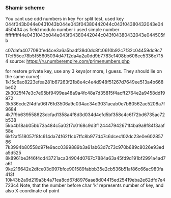 ### Shamir scheme
You cant use odd numbers in key
For split test, used key 
044f043b044e0431043b044e043f04380442044c043f04380432043e04450434
as field modulo number i used simple number 
fffffffff44e0431043b044e043f04380442044c043f04380432043e044505fb

c07dafa4077080fed4ce3a6a5badf38d0dc8fc0610b92c7f32c04459dc9c7
17cf55ce78b5f55605094d4712da4a2a0dd9b7783e1408bb606ee5336e7154
source: https://ru.numberempire.com/primenumbers.php

for restore private key, use any 3 keys(or more, I guess. They should lie on the same curve):
1k15c6ac8223efea281b67263f21b8e4c4e4d948f51267d7649ee513a4b668be02
2k3025f47e3c7e95bf9499ea48a9a4fc48a7d35815f4acff2764e2a9458dd19972
3k536cdc2f4dfa06f76fd3506a9c034ac34d3031aeab0e7b80562ac5208a7f9684
4k7f9b639558623dcfad1358a4f8d3d034d4efd5bf358c4c6f72bd6735ac72b538
5kb4b18ab05bb73a484c5a02f7c0168c9d3f124447942671f4ba9a8f84f3aaf58e
6kf2af518057f8fc614da74f62f1cb7ffc8b977d47c6dcec102dc23e0e60285786
7k3994b80558d97fe9acc0399889b3a61ab63d7c73c970b689c8026e93eda5d525
8k8961be3f46f4cd43721aca34904d0767c7884a63a45fd9d191bf2991a4ad7a61
9ke216642e2dfce03d997bfce901589fabbb35e2cb536b51af86c66ac980fa413f
10k43b2a9d219a3b4a71ea8cd67d8976aae8d04415ed25419eba2e62dfd7e4723c4
Note, that the number before char 'k' represents number of key, and also X coordinate of point
